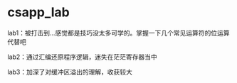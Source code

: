 # csapp_lab
lab1：被打击到...感觉都是技巧没太多可学的。掌握一下几个常见运算符的位运算代替吧

lab2：通过汇编还原程序逻辑，迷失在茫茫寄存器当中

lab3：加深了对缓冲区溢出的理解，收获较大
